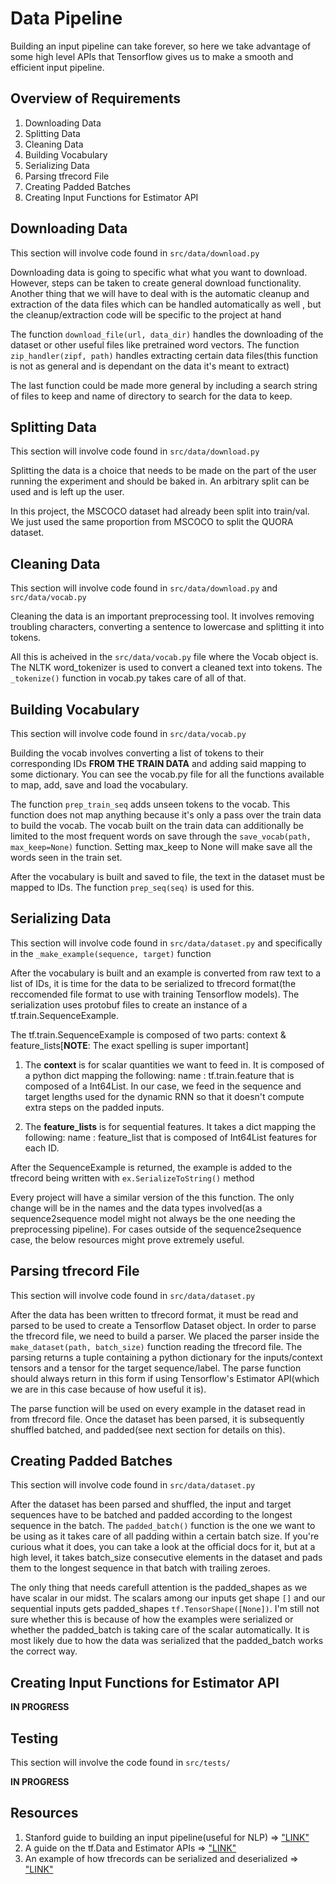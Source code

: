 # Data Pipeline

Building an input pipeline can take forever, so here we take advantage of some high level APIs that Tensorflow gives us to make a smooth and efficient input pipeline.

## Overview of Requirements
1. Downloading Data
2. Splitting Data
3. Cleaning Data
4. Building Vocabulary
5. Serializing Data
6. Parsing tfrecord File
7. Creating Padded Batches
8. Creating Input Functions for Estimator API

## Downloading Data
This section will involve code found in ```src/data/download.py```

Downloading data is going to specific what what you want to download. However, steps can be taken to create general download functionality.
Another thing that we will have to deal with is the automatic cleanup and extraction of the data files which can be handled automatically as well
, but the cleanup/extraction code will be specific to the project at hand

The function ```download_file(url, data_dir)``` handles the downloading of the dataset or other useful files like pretrained word vectors.
The function ```zip_handler(zipf, path)``` handles extracting certain data files(this function is not as general and is dependant on the data it's meant to extract)

The last function could be made more general by including a search string of files to keep and name of directory to search for the data to keep.

## Splitting Data
This section will involve code found in ```src/data/download.py```

Splitting the data is a choice that needs to be made on the part of the user running the experiment and should be baked in.
An arbitrary split can be used and is left up the user.

In this project, the MSCOCO dataset had already been split into train/val. We just used the same proportion from MSCOCO to split the
QUORA dataset.

## Cleaning Data
This section will involve code found in ```src/data/download.py``` and ```src/data/vocab.py```

Cleaning the data is an important preprocessing tool. It involves removing troubling characters, converting a sentence to lowercase and splitting it into tokens.

All this is acheived in the ```src/data/vocab.py``` file where the Vocab object is. The NLTK word_tokenizer is used to convert a cleaned text into tokens.
The ```_tokenize()``` function in vocab.py takes care of all of that. 

## Building Vocabulary
This section will involve code found in ```src/data/vocab.py```

Building the vocab involves converting a list of tokens to their corresponding IDs **FROM THE TRAIN DATA** and adding said mapping to some dictionary.
You can see the vocab.py file for all the functions available to map, add, save and load the vocabulary.

The function ```prep_train_seq``` adds unseen tokens to the vocab. This function does not map anything because it's only a pass over the train data to build the vocab.
The vocab built on the train data can additionally be limited to the most frequent words on save through the ```save_vocab(path, max_keep=None)``` function. Setting max_keep to None will make save all the words seen in the train set.

After the vocabulary is built and saved to file, the text in the dataset must be mapped to IDs. The function ```prep_seq(seq)``` is used for this.

## Serializing Data
This section will involve code found in ```src/data/dataset.py``` and specifically in the ```_make_example(sequence, target)``` function

After the vocabulary is built and an example is converted from raw text to a list of IDs, it is time for the data to be serialized to tfrecord format(the reccomended file format to use with training Tensorflow models). The serialization uses protobuf files to create an instance of a tf.train.SequenceExample. 

The tf.train.SequenceExample is composed of two parts: context & feature_lists[**NOTE**: The exact spelling is super important]
1. The **context** is for scalar quantities we want to feed in. It is composed of a python dict mapping the following: name : tf.train.feature that is composed of a Int64List. In our case, we feed in the sequence and target lengths used for the dynamic RNN so that it doesn't compute extra steps on the padded inputs.

2. The **feature_lists** is for sequential features. It takes a dict mapping the following: name : feature_list that is composed of Int64List features for each ID.

After the SequenceExample is returned, the example is added to the tfrecord being written with ```ex.SerializeToString()``` method

Every project will have a similar version of the this function. The only change will be in the names and the data types involved(as a sequence2sequence model might not always be the one needing the preprocessing pipeline). For cases outside of the sequence2sequence case, the below resources might prove extremely useful.

## Parsing tfrecord File
This section will involve code found in ```src/data/dataset.py```

After the data has been written to tfrecord format, it must be read and parsed to be used to create a Tensorflow Dataset object. In order to parse the tfrecord file, we need to build a parser. We placed the parser inside the ```make_dataset(path, batch_size)``` function reading the tfrecord file. The parsing returns a tuple containing a python dictionary for the inputs/context tensors and a tensor for the target sequence/label. The parse function should always return in this form if using Tensorflow's Estimator API(which we are in this case because of how useful it is).

The parse function will be used on every example in the dataset read in from tfrecord file. Once the dataset has been parsed, it is subsequently shuffled batched, and padded(see next section for details on this).

## Creating Padded Batches
This section will involve code found in ```src/data/dataset.py```

After the dataset has been parsed and shuffled, the input and target sequences have to be batched and padded according to the longest sequence in the batch. The ```padded_batch()``` function is the one we want to be using as it takes care of all padding within a certain batch size. If you're curious what it does, you can take a look at the official docs for it, but at a high level, it takes batch_size consecutive elements in the dataset and pads them to the longest sequence in that batch with trailing zeroes.

The only thing that needs carefull attention is the padded_shapes as we have scalar in our midst. The scalars among our inputs get shape ```[]``` and our sequential inputs gets padded_shapes ```tf.TensorShape([None])```. I'm still not sure whether this is because of how the examples were serialized or whether the padded_batch is taking care of the scalar automatically. It is most likely due to how the data was serialized that the padded_batch works the correct way.

## Creating Input Functions for Estimator API

**IN PROGRESS**

## Testing
This section will involve the code found in ```src/tests/```

**IN PROGRESS**

## Resources
1. Stanford guide to building an input pipeline(useful for NLP) => ["LINK"](https://cs230-stanford.github.io/tensorflow-input-data.html)
2. A guide on the tf.Data and Estimator APIs => ["LINK"](http://ruder.io/text-classification-tensorflow-estimators/)
3. An example of how tfrecords can be serialized and deserialized => ["LINK"](https://github.com/yxtay/text-classification-tensorflow/blob/master/acl_imdb.py)